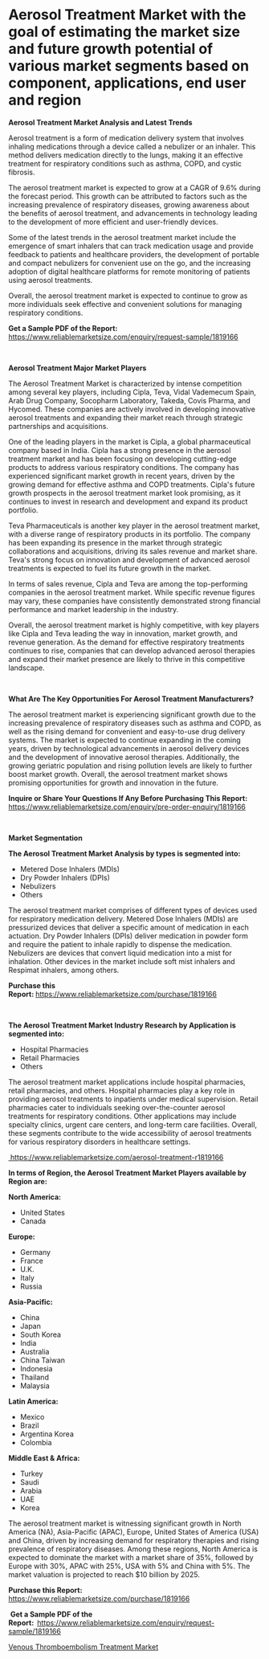 <p><h1>Aerosol Treatment Market with the goal of estimating the market size and future growth potential of various market segments based on component, applications, end user and region</h1></p><p><strong>Aerosol Treatment Market Analysis and Latest Trends</strong></p>
<p><p>Aerosol treatment is a form of medication delivery system that involves inhaling medications through a device called a nebulizer or an inhaler. This method delivers medication directly to the lungs, making it an effective treatment for respiratory conditions such as asthma, COPD, and cystic fibrosis.</p><p>The aerosol treatment market is expected to grow at a CAGR of 9.6% during the forecast period. This growth can be attributed to factors such as the increasing prevalence of respiratory diseases, growing awareness about the benefits of aerosol treatment, and advancements in technology leading to the development of more efficient and user-friendly devices.</p><p>Some of the latest trends in the aerosol treatment market include the emergence of smart inhalers that can track medication usage and provide feedback to patients and healthcare providers, the development of portable and compact nebulizers for convenient use on the go, and the increasing adoption of digital healthcare platforms for remote monitoring of patients using aerosol treatments.</p><p>Overall, the aerosol treatment market is expected to continue to grow as more individuals seek effective and convenient solutions for managing respiratory conditions.</p></p>
<p><strong>Get a Sample PDF of the Report:&nbsp;</strong> <a href="https://www.reliablemarketsize.com/enquiry/request-sample/1819166">https://www.reliablemarketsize.com/enquiry/request-sample/1819166</a></p>
<p>&nbsp;</p>
<p><strong>Aerosol Treatment Major Market Players</strong></p>
<p><p>The Aerosol Treatment Market is characterized by intense competition among several key players, including Cipla, Teva, Vidal Vademecum Spain, Arab Drug Company, Socopharm Laboratory, Takeda, Covis Pharma, and Hycomed. These companies are actively involved in developing innovative aerosol treatments and expanding their market reach through strategic partnerships and acquisitions.</p><p>One of the leading players in the market is Cipla, a global pharmaceutical company based in India. Cipla has a strong presence in the aerosol treatment market and has been focusing on developing cutting-edge products to address various respiratory conditions. The company has experienced significant market growth in recent years, driven by the growing demand for effective asthma and COPD treatments. Cipla's future growth prospects in the aerosol treatment market look promising, as it continues to invest in research and development and expand its product portfolio.</p><p>Teva Pharmaceuticals is another key player in the aerosol treatment market, with a diverse range of respiratory products in its portfolio. The company has been expanding its presence in the market through strategic collaborations and acquisitions, driving its sales revenue and market share. Teva's strong focus on innovation and development of advanced aerosol treatments is expected to fuel its future growth in the market.</p><p>In terms of sales revenue, Cipla and Teva are among the top-performing companies in the aerosol treatment market. While specific revenue figures may vary, these companies have consistently demonstrated strong financial performance and market leadership in the industry.</p><p>Overall, the aerosol treatment market is highly competitive, with key players like Cipla and Teva leading the way in innovation, market growth, and revenue generation. As the demand for effective respiratory treatments continues to rise, companies that can develop advanced aerosol therapies and expand their market presence are likely to thrive in this competitive landscape.</p></p>
<p>&nbsp;</p>
<p><strong>What Are The Key Opportunities For Aerosol Treatment Manufacturers?</strong></p>
<p><p>The aerosol treatment market is experiencing significant growth due to the increasing prevalence of respiratory diseases such as asthma and COPD, as well as the rising demand for convenient and easy-to-use drug delivery systems. The market is expected to continue expanding in the coming years, driven by technological advancements in aerosol delivery devices and the development of innovative aerosol therapies. Additionally, the growing geriatric population and rising pollution levels are likely to further boost market growth. Overall, the aerosol treatment market shows promising opportunities for growth and innovation in the future.</p></p>
<p><strong>Inquire or Share Your Questions If Any Before Purchasing This Report:</strong> <a href="https://www.reliablemarketsize.com/enquiry/pre-order-enquiry/1819166">https://www.reliablemarketsize.com/enquiry/pre-order-enquiry/1819166</a></p>
<p>&nbsp;</p>
<p><strong>Market Segmentation</strong></p>
<p><strong>The Aerosol Treatment Market Analysis by types is segmented into:</strong></p>
<p><ul><li>Metered Dose Inhalers (MDIs)</li><li>Dry Powder Inhalers (DPIs)</li><li>Nebulizers</li><li>Others</li></ul></p>
<p><p>The aerosol treatment market comprises of different types of devices used for respiratory medication delivery. Metered Dose Inhalers (MDIs) are pressurized devices that deliver a specific amount of medication in each actuation. Dry Powder Inhalers (DPIs) deliver medication in powder form and require the patient to inhale rapidly to dispense the medication. Nebulizers are devices that convert liquid medication into a mist for inhalation. Other devices in the market include soft mist inhalers and Respimat inhalers, among others.</p></p>
<p><strong>Purchase this Report:&nbsp;</strong><a href="https://www.reliablemarketsize.com/purchase/1819166">https://www.reliablemarketsize.com/purchase/1819166</a></p>
<p>&nbsp;</p>
<p><strong>The Aerosol Treatment Market Industry Research by Application is segmented into:</strong></p>
<p><ul><li>Hospital Pharmacies</li><li>Retail Pharmacies</li><li>Others</li></ul></p>
<p><p>The aerosol treatment market applications include hospital pharmacies, retail pharmacies, and others. Hospital pharmacies play a key role in providing aerosol treatments to inpatients under medical supervision. Retail pharmacies cater to individuals seeking over-the-counter aerosol treatments for respiratory conditions. Other applications may include specialty clinics, urgent care centers, and long-term care facilities. Overall, these segments contribute to the wide accessibility of aerosol treatments for various respiratory disorders in healthcare settings.</p></p>
<p><a href="https://www.reliablemarketsize.com/aerosol-treatment-r1819166">&nbsp;https://www.reliablemarketsize.com/aerosol-treatment-r1819166</a></p>
<p><strong>In terms of Region, the Aerosol Treatment Market Players available by Region are:</strong></p>
<p>
    <p> <strong> North America: </strong>
        <ul>
            <li>United States</li>
            <li>Canada</li>
        </ul>
        </p> 
    <p> <strong> Europe: </strong>
        <ul>
            <li>Germany</li>
            <li>France</li>
            <li>U.K.</li>
            <li>Italy</li>
            <li>Russia</li>
        </ul>
        </p> 
    <p> <strong> Asia-Pacific: </strong>
        <ul>
            <li>China</li>
            <li>Japan</li>
            <li>South Korea</li>
            <li>India</li>
            <li>Australia</li>
            <li>China Taiwan</li>
            <li>Indonesia</li>
            <li>Thailand</li>
            <li>Malaysia</li>
        </ul>
        </p> 
    <p> <strong> Latin America: </strong>
        <ul>
            <li>Mexico</li>
            <li>Brazil</li>
            <li>Argentina Korea</li>
            <li>Colombia</li>
        </ul>
        </p> 
    <p> <strong> Middle East & Africa: </strong>
        <ul>
            <li>Turkey</li>
            <li>Saudi</li>
            <li>Arabia</li>
            <li>UAE</li>
            <li>Korea</li>
        </ul>
    </p>
    </p>
<p><p>The aerosol treatment market is witnessing significant growth in North America (NA), Asia-Pacific (APAC), Europe, United States of America (USA) and China, driven by increasing demand for respiratory therapies and rising prevalence of respiratory diseases. Among these regions, North America is expected to dominate the market with a market share of 35%, followed by Europe with 30%, APAC with 25%, USA with 5% and China with 5%. The market valuation is projected to reach $10 billion by 2025.</p></p>
<p><strong>Purchase this Report: </strong><a href="https://www.reliablemarketsize.com/purchase/1819166">https://www.reliablemarketsize.com/purchase/1819166</a></p>
<p>&nbsp;<strong>Get a Sample PDF of the Report:&nbsp;&nbsp;</strong><a href="https://www.reliablemarketsize.com/enquiry/request-sample/1819166">https://www.reliablemarketsize.com/enquiry/request-sample/1819166</a></p>
<p><strong></strong></p>
<p><p><a href="https://issuu.com/reportprime-2/docs/venous-thromboembolism-treatment-market-size-2030.">Venous Thromboembolism Treatment Market</a></p></p>